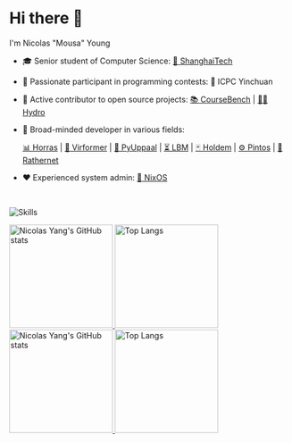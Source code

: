 # Hi there 👋

I'm Nicolas "Mousa" Young

* 🎓 Senior student of Computer Science: [🏫 ShanghaiTech](https://www.shanghaitech.edu.cn/)
* 🎈 Passionate participant in programming contests: 🥈 ICPC Yinchuan
* 🌱 Active contributor to open source projects: [📚 CourseBench](https://coursebench.geekpie.club) | [👨‍💻 Hydro](https://hydro.dev)
* 📖 Broad-minded developer in various fields: 

  [📊 Horras](https://github.com/mousany/horras) | [🦠 Virformer](https://github.com/mousany/VirFormer) | [🔧 PyUppaal](https://github.com/Jack0Chan/pyuppaal) | [⏳ LBM](https://github.com/winlere/lbm/) | [🃏 Holdem](https://github.com/mousany/holdem) | [⚙️ Pintos](https://github.com/mousany/pintos) | [🦀 Rathernet](https://github.com/mousany/rathernet)
* ❤️ Experienced system admin: [🐧 NixOS](https://nixos.org/)

<br>

![Skills](https://skillicons.dev/icons?i=cloudflare,kubernetes,github,c,cpp,rust,ts,py,go,matlab,bash,md,regex,docker,git,mongodb,postgres,sqlite,redis,linux,nginx,blender,pytorch,django,fastapi,prisma,vscode,vercel,nodejs,nestjs,d3,electron,html,js,css,sass,tailwind,webpack,vite,react,svelte,vue,nuxtjs,wasm)


<a href="https://github-readme-stats-one-bice.vercel.app/api?username=mousany&show_icons=true&include_all_commits=true&role=OWNER,ORGANIZATION_MEMBER&count_private=true&card_width=432#gh-light-mode-only" target="_blank">
  <img src="https://github-readme-stats-one-bice.vercel.app/api?username=mousany&show_icons=true&include_all_commits=true&role=OWNER,ORGANIZATION_MEMBER&count_private=true&card_width=432#gh-light-mode-only" alt="Nicolas Yang's GitHub stats" height="185px">
</a>
<a href="https://github-readme-stats-seven-rho-46.vercel.app/api/top-langs/?username=mousany&theme=transparent&layout=compact&langs_count=8&hide=html,css,perl,javascript,cmake,makefile&include_all_commits=true&role=OWNER,ORGANIZATION_MEMBER&include_orgs=true&size_weight=0.5&count_weight=0.5&card_width=432#gh-light-mode-only">
  <img src="https://github-readme-stats-seven-rho-46.vercel.app/api/top-langs/?username=mousany&theme=transparent&layout=compact&langs_count=8&hide=html,css,perl,javascript,cmake,makefile&include_all_commits=true&role=OWNER,ORGANIZATION_MEMBER&include_orgs=true&size_weight=0.5&count_weight=0.5&card_width=432#gh-light-mode-only" alt="Top Langs" height="185px">
</a>

<a href="https://github-readme-stats-one-bice.vercel.app/api?username=mousany&theme=transparent&show_icons=true&include_all_commits=true&role=OWNER,ORGANIZATION_MEMBER&count_private=true&card_width=432#gh-dark-mode-only" target="_blank">
  <img src="https://github-readme-stats-one-bice.vercel.app/api?username=mousany&theme=transparent&show_icons=true&include_all_commits=true&role=OWNER,ORGANIZATION_MEMBER&count_private=true&card_width=432#gh-dark-mode-only" alt="Nicolas Yang's GitHub stats" height="185px">
</a>
<a href="https://github-readme-stats-seven-rho-46.vercel.app/api/top-langs/?username=mousany&theme=transparent&layout=compact&langs_count=8&hide=html,css,perl,javascript,cmake,makefile&include_all_commits=true&role=OWNER,ORGANIZATION_MEMBER&include_orgs=true&size_weight=0.5&count_weight=0.5&card_width=432#gh-dark-mode-only">
  <img src="https://github-readme-stats-seven-rho-46.vercel.app/api/top-langs/?username=mousany&theme=transparent&layout=compact&langs_count=8&hide=html,css,perl,javascript,cmake,makefile&include_all_commits=true&role=OWNER,ORGANIZATION_MEMBER&include_orgs=true&size_weight=0.5&count_weight=0.5&card_width=432#gh-dark-mode-only" alt="Top Langs" height="185px">
</a>
